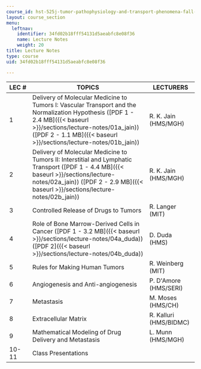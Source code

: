 ```yaml
---
course_id: hst-525j-tumor-pathophysiology-and-transport-phenomena-fall-2005
layout: course_section
menu:
  leftnav:
    identifier: 34fd02b18fff54131d5aeabfc8e08f36
    name: Lecture Notes
    weight: 20
title: Lecture Notes
type: course
uid: 34fd02b18fff54131d5aeabfc8e08f36

---
```


| LEC # | TOPICS | LECTURERS |
| --- | --- | --- |
| 1 | Delivery of Molecular Medicine to Tumors I: Vascular Transport and the Normalization Hypothesis ([PDF 1 - 2.4 MB]({{< baseurl >}}/sections/lecture-notes/01a_jain)) ([PDF 2 - 1.1 MB]({{< baseurl >}}/sections/lecture-notes/01b_jain)) | R. K. Jain (HMS/MGH) |
| 2 | Delivery of Molecular Medicine to Tumors II: Interstitial and Lymphatic Transport ([PDF 1 - 4.4 MB]({{< baseurl >}}/sections/lecture-notes/02a_jain)) ([PDF 2 - 2.9 MB]({{< baseurl >}}/sections/lecture-notes/02b_jain)) | R. K. Jain (HMS/MGH) |
| 3 | Controlled Release of Drugs to Tumors | R. Langer (MIT) |
| 4 | Role of Bone Marrow-Derived Cells in Cancer ([PDF 1 - 3.2 MB]({{< baseurl >}}/sections/lecture-notes/04a_duda)) ([PDF 2]({{< baseurl >}}/sections/lecture-notes/04b_duda)) | D. Duda (HMS) |
| 5 | Rules for Making Human Tumors | R. Weinberg (MIT) |
| 6 | Angiogenesis and Anti-angiogenesis | P. D'Amore (HMS/SERI) |
| 7 | Metastasis | M. Moses (HMS/CH) |
| 8 | Extracellular Matrix | R. Kalluri (HMS/BIDMC) |
| 9 | Mathematical Modeling of Drug Delivery and Metastasis | L. Munn (HMS/MGH) |
| 10-11 | Class Presentations |